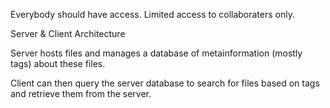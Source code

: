 Everybody should have access. Limited access to collaboraters only.


Server & Client Architecture

Server hosts files and manages a database of metainformation (mostly tags) about these files.

Client can then query the server database to search for files based on tags and retrieve them from the server.
